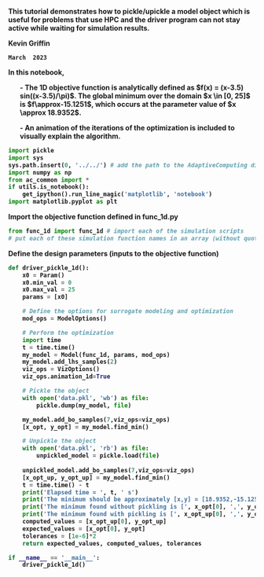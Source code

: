 <div class="jumbotron text-left"><b>
    
This tutorial demonstrates how to pickle/upickle a model object which is useful for problems
 that use HPC and the driver program can not stay active while waiting for simulation results.
<div>
    
Kevin Griffin
    
    March  2023

<div class="alert alert-info fade in" id="d110">
<p>In this notebook, </p>
<ol> - The 1D objective function is analytically defined as $f(x) = (x-3.5) sin((x-3.5)/\pi)$. The global minimum over the domain $x \in [0, 25]$ is $f\approx-15.1251$, which occurs at the parameter value of $x \approx 18.9352$. </ol>
<ol> - An animation of the iterations of the optimization is included to visually explain the algorithm.</ol>
</div>

```python
import pickle
import sys
sys.path.insert(0, '../../') # add the path to the AdaptiveComputing directory
import numpy as np
from ac_common import *
if utils.is_notebook():
    get_ipython().run_line_magic('matplotlib', 'notebook')
import matplotlib.pyplot as plt
```


Import the objective function defined in func_1d.py


```python
from func_1d import func_1d # import each of the simulation scripts
# put each of these simulation function names in an array (without quotes). The first one is treated as the ground truth for UQ
```

Define the design parameters (inputs to the objective function)

```python
def driver_pickle_1d():
    x0 = Param()
    x0.min_val = 0
    x0.max_val = 25
    params = [x0]

    # Define the options for surrogate modeling and optimization
    mod_ops = ModelOptions()

    # Perform the optimization
    import time
    t = time.time()
    my_model = Model(func_1d, params, mod_ops)
    my_model.add_lhs_samples(2)
    viz_ops = VizOptions()
    viz_ops.animation_1d=True

    # Pickle the object
    with open('data.pkl', 'wb') as file:
        pickle.dump(my_model, file)

    my_model.add_bo_samples(7,viz_ops=viz_ops)
    [x_opt, y_opt] = my_model.find_min()

    # Unpickle the object
    with open('data.pkl', 'rb') as file:
        unpickled_model = pickle.load(file)
    
    unpickled_model.add_bo_samples(7,viz_ops=viz_ops)
    [x_opt_up, y_opt_up] = my_model.find_min()
    t = time.time() - t
    print('Elapsed time = ', t, ' s')
    print('The minimum should be approximately [x,y] = [18.9352,-15.1251]')
    print('The minimum found without pickling is [', x_opt[0], ',', y_opt,']')
    print('The minimum found with pickling is [', x_opt_up[0], ',', y_opt_up,']')
    computed_values = [x_opt_up[0], y_opt_up]
    expected_values = [x_opt[0], y_opt]
    tolerances = [1e-6]*2
    return expected_values, computed_values, tolerances
```

```python
if __name__ == '__main__':
    driver_pickle_1d()
```